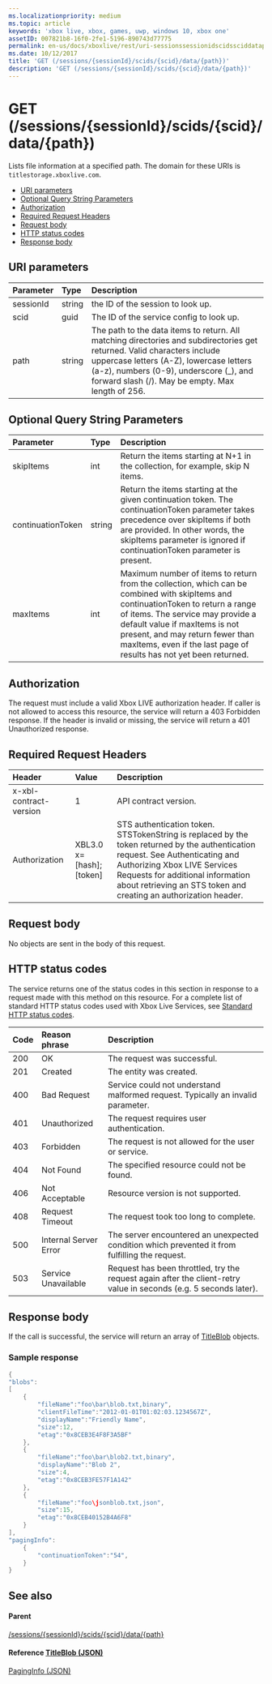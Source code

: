 ```yaml
---
ms.localizationpriority: medium
ms.topic: article
keywords: 'xbox live, xbox, games, uwp, windows 10, xbox one'
assetID: 007821b8-16f0-2fe1-5196-890743d77775
permalink: en-us/docs/xboxlive/rest/uri-sessionssessionidscidssciddatapath-get.html
ms.date: 10/12/2017
title: 'GET (/sessions/{sessionId}/scids/{scid}/data/{path})'
description: 'GET (/sessions/{sessionId}/scids/{scid}/data/{path})'
---
```


# GET \(/sessions/{sessionId}/scids/{scid}/data/{path}\)

Lists file information at a specified path. The domain for these URIs is `titlestorage.xboxlive.com`.

* [URI parameters](get-sessions-sessionid-scids-scid-data-path.md#ID4EX)
* [Optional Query String Parameters](get-sessions-sessionid-scids-scid-data-path.md#ID4ECB)
* [Authorization](get-sessions-sessionid-scids-scid-data-path.md#ID4EWC)
* [Required Request Headers](get-sessions-sessionid-scids-scid-data-path.md#ID4EDD)
* [Request body](get-sessions-sessionid-scids-scid-data-path.md#ID4EME)
* [HTTP status codes](get-sessions-sessionid-scids-scid-data-path.md#ID4EZE)
* [Response body](get-sessions-sessionid-scids-scid-data-path.md#ID4EUBAC)

## URI parameters <a id="ID4EX"></a>

| Parameter | Type | Description |
| :--- | :--- | :--- |
| sessionId | string | the ID of the session to look up. |
| scid | guid | The ID of the service config to look up. |
| path | string | The path to the data items to return. All matching directories and subdirectories get returned. Valid characters include uppercase letters \(A-Z\), lowercase letters \(a-z\), numbers \(0-9\), underscore \(\_\), and forward slash \(/\). May be empty. Max length of 256. |

## Optional Query String Parameters <a id="ID4ECB"></a>

| Parameter | Type | Description |
| :--- | :--- | :--- |
| skipItems | int | Return the items starting at N+1 in the collection, for example, skip N items. |
| continuationToken | string | Return the items starting at the given continuation token. The continuationToken parameter takes precedence over skipItems if both are provided. In other words, the skipItems parameter is ignored if continuationToken parameter is present. |
| maxItems | int | Maximum number of items to return from the collection, which can be combined with skipItems and continuationToken to return a range of items. The service may provide a default value if maxItems is not present, and may return fewer than maxItems, even if the last page of results has not yet been returned. |

## Authorization <a id="ID4EWC"></a>

The request must include a valid Xbox LIVE authorization header. If caller is not allowed to access this resource, the service will return a 403 Forbidden response. If the header is invalid or missing, the service will return a 401 Unauthorized response.

## Required Request Headers <a id="ID4EDD"></a>

| Header | Value | Description |
| :--- | :--- | :--- |
| x-xbl-contract-version | 1 | API contract version. |
| Authorization | XBL3.0 x=\[hash\];\[token\] | STS authentication token. STSTokenString is replaced by the token returned by the authentication request. See Authenticating and Authorizing Xbox LIVE Services Requests for additional information about retrieving an STS token and creating an authorization header. |

## Request body <a id="ID4EME"></a>

No objects are sent in the body of this request.

## HTTP status codes <a id="ID4EZE"></a>

The service returns one of the status codes in this section in response to a request made with this method on this resource. For a complete list of standard HTTP status codes used with Xbox Live Services, see [Standard HTTP status codes](https://github.com/LucienHH/docs-xsapi/tree/8aaeb3d77dec37e3bd2a1d99ea913649665f2490/additional/httpstatuscodes.md).

| Code | Reason phrase | Description |
| :--- | :--- | :--- |
| 200 | OK | The request was successful. |
| 201 | Created | The entity was created. |
| 400 | Bad Request | Service could not understand malformed request. Typically an invalid parameter. |
| 401 | Unauthorized | The request requires user authentication. |
| 403 | Forbidden | The request is not allowed for the user or service. |
| 404 | Not Found | The specified resource could not be found. |
| 406 | Not Acceptable | Resource version is not supported. |
| 408 | Request Timeout | The request took too long to complete. |
| 500 | Internal Server Error | The server encountered an unexpected condition which prevented it from fulfilling the request. |
| 503 | Service Unavailable | Request has been throttled, try the request again after the client-retry value in seconds \(e.g. 5 seconds later\). |

## Response body <a id="ID4EUBAC"></a>

If the call is successful, the service will return an array of [TitleBlob](https://github.com/LucienHH/docs-xsapi/tree/8aaeb3d77dec37e3bd2a1d99ea913649665f2490/json/json-titleblob.md) objects.

### Sample response <a id="ID4ECCAC"></a>

```cpp
{
"blobs":
[
    {
        "fileName":"foo\bar\blob.txt,binary",
        "clientFileTime":"2012-01-01T01:02:03.1234567Z",
        "displayName":"Friendly Name",
        "size":12,
        "etag":"0x8CEB3E4F8F3A5BF"
    },
    {
        "fileName":"foo\bar\blob2.txt,binary",
        "displayName":"Blob 2",
        "size":4,
        "etag":"0x8CEB3FE57F1A142"
    },
    {
        "fileName":"foo\jsonblob.txt,json",
        "size":15,
        "etag":"0x8CEB40152B4A6F8"
    }
],
"pagingInfo":
    {
        "continuationToken":"54",
    }
}
```

## See also <a id="ID4EOCAC"></a>

#### Parent <a id="ID4EQCAC"></a>

[/sessions/{sessionId}/scids/{scid}/data/{path}](https://github.com/LucienHH/docs-xsapi/tree/8aaeb3d77dec37e3bd2a1d99ea913649665f2490/work-in-progress/title-storage/uri-sessionssessionidscidssciddatapath.md)

#### Reference  [TitleBlob \(JSON\)](https://github.com/LucienHH/docs-xsapi/tree/8aaeb3d77dec37e3bd2a1d99ea913649665f2490/json/json-titleblob.md) <a id="ID4E3CAC"></a>

[PagingInfo \(JSON\)](https://github.com/LucienHH/docs-xsapi/tree/8aaeb3d77dec37e3bd2a1d99ea913649665f2490/json/json-paginginfo.md)


